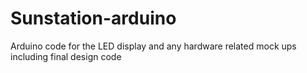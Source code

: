 # Sunstation-arduino

Arduino code for the LED display and any hardware related mock ups including final design code
